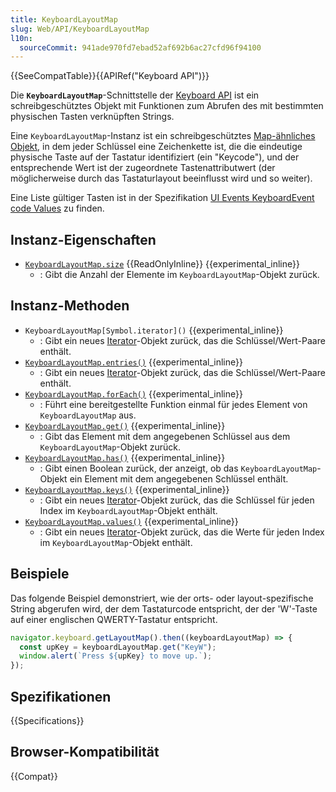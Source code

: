 ```yaml
---
title: KeyboardLayoutMap
slug: Web/API/KeyboardLayoutMap
l10n:
  sourceCommit: 941ade970fd7ebad52af692b6ac27cfd96f94100
---
```


{{SeeCompatTable}}{{APIRef("Keyboard API")}}

Die **`KeyboardLayoutMap`**-Schnittstelle der [Keyboard API](/de/docs/Web/API/Keyboard_API) ist ein schreibgeschütztes Objekt mit Funktionen zum Abrufen des mit bestimmten physischen Tasten verknüpften Strings.

Eine `KeyboardLayoutMap`-Instanz ist ein schreibgeschütztes [Map-ähnliches Objekt](/de/docs/Web/JavaScript/Reference/Global_Objects/Map#map-like_browser_apis), in dem jeder Schlüssel eine Zeichenkette ist, die die eindeutige physische Taste auf der Tastatur identifiziert (ein "Keycode"), und der entsprechende Wert ist der zugeordnete Tastenattributwert (der möglicherweise durch das Tastaturlayout beeinflusst wird und so weiter).

Eine Liste gültiger Tasten ist in der Spezifikation [UI Events KeyboardEvent code Values](https://w3c.github.io/uievents-code/) zu finden.

## Instanz-Eigenschaften

- [`KeyboardLayoutMap.size`](/de/docs/Web/API/KeyboardLayoutMap/size) {{ReadOnlyInline}} {{experimental_inline}}
  - : Gibt die Anzahl der Elemente im `KeyboardLayoutMap`-Objekt zurück.

## Instanz-Methoden

- `KeyboardLayoutMap[Symbol.iterator]()` {{experimental_inline}}
  - : Gibt ein neues [Iterator](/de/docs/Web/JavaScript/Reference/Global_Objects/Iterator)-Objekt zurück, das die Schlüssel/Wert-Paare enthält.
- [`KeyboardLayoutMap.entries()`](/de/docs/Web/API/KeyboardLayoutMap/entries) {{experimental_inline}}
  - : Gibt ein neues [Iterator](/de/docs/Web/JavaScript/Reference/Global_Objects/Iterator)-Objekt zurück, das die Schlüssel/Wert-Paare enthält.
- [`KeyboardLayoutMap.forEach()`](/de/docs/Web/API/KeyboardLayoutMap/forEach) {{experimental_inline}}
  - : Führt eine bereitgestellte Funktion einmal für jedes Element von `KeyboardLayoutMap` aus.
- [`KeyboardLayoutMap.get()`](/de/docs/Web/API/KeyboardLayoutMap/get) {{experimental_inline}}
  - : Gibt das Element mit dem angegebenen Schlüssel aus dem `KeyboardLayoutMap`-Objekt zurück.
- [`KeyboardLayoutMap.has()`](/de/docs/Web/API/KeyboardLayoutMap/has) {{experimental_inline}}
  - : Gibt einen Boolean zurück, der anzeigt, ob das `KeyboardLayoutMap`-Objekt ein Element mit dem angegebenen Schlüssel enthält.
- [`KeyboardLayoutMap.keys()`](/de/docs/Web/API/KeyboardLayoutMap/keys) {{experimental_inline}}
  - : Gibt ein neues [Iterator](/de/docs/Web/JavaScript/Reference/Global_Objects/Iterator)-Objekt zurück, das die Schlüssel für jeden Index im `KeyboardLayoutMap`-Objekt enthält.
- [`KeyboardLayoutMap.values()`](/de/docs/Web/API/KeyboardLayoutMap/values) {{experimental_inline}}
  - : Gibt ein neues [Iterator](/de/docs/Web/JavaScript/Reference/Global_Objects/Iterator)-Objekt zurück, das die Werte für jeden Index im `KeyboardLayoutMap`-Objekt enthält.

## Beispiele

Das folgende Beispiel demonstriert, wie der orts- oder layout-spezifische String abgerufen wird, der dem Tastaturcode entspricht, der der 'W'-Taste auf einer englischen QWERTY-Tastatur entspricht.

```js
navigator.keyboard.getLayoutMap().then((keyboardLayoutMap) => {
  const upKey = keyboardLayoutMap.get("KeyW");
  window.alert(`Press ${upKey} to move up.`);
});
```

## Spezifikationen

{{Specifications}}

## Browser-Kompatibilität

{{Compat}}
